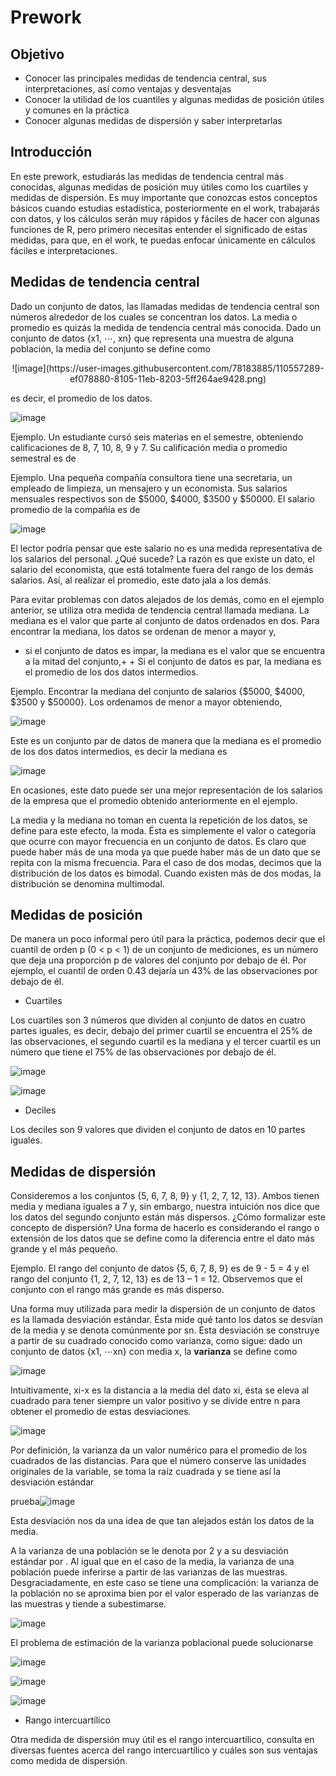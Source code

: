 # Prework

## Objetivo

- Conocer las principales medidas de tendencia central, sus interpretaciones, así como ventajas y desventajas
- Conocer la utilidad de los cuantiles y algunas medidas de posición útiles y comunes en la práctica
- Conocer algunas medidas de dispersión y saber interpretarlas

## Introducción

En este prework, estudiarás las medidas de tendencia central más conocidas, algunas medidas de posición muy útiles como los cuartiles y medidas de dispersión. Es muy importante que conozcas estos conceptos básicos cuando estudias estadística, posteriormente en el work, trabajarás con datos, y los cálculos serán muy rápidos y fáciles de hacer con algunas funciones de R, pero primero necesitas entender el significado de estas medidas, para que, en el work, te puedas enfocar únicamente en cálculos fáciles e interpretaciones.

## Medidas de tendencia central
Dado un conjunto de datos, las llamadas medidas de tendencia central son números alrededor de los cuales se concentran los datos. La media o promedio es quizás la medida de tendencia central más conocida. Dado un conjunto de datos {x1, ⋯, xn} que representa una muestra de alguna población, la media del conjunto se define como

<p align="center">
![image](https://user-images.githubusercontent.com/78183885/110557289-ef078880-8105-11eb-8203-5ff264ae9428.png)
</p>

es decir, el promedio de los datos.

![image](https://user-images.githubusercontent.com/78183885/110557325-fcbd0e00-8105-11eb-935c-0b086d5cd0f6.png)

Ejemplo. Un estudiante cursó seis materias en el semestre, obteniendo calificaciones de 8, 7, 10, 8, 9 y 7. Su calificación media o promedio semestral es de

Ejemplo. Una pequeña compañía consultora tiene una secretaria, un empleado de limpieza, un mensajero y un economista. Sus salarios mensuales respectivos son de $5000, $4000, $3500 y $50000. El salario promedio de la compañía es de

![image](https://user-images.githubusercontent.com/78183885/110557334-02b2ef00-8106-11eb-81f7-23146803a613.png)

El lector podría pensar que este salario no es una medida representativa de los salarios del personal. ¿Qué sucede? La razón es que existe un dato, el salario del economista, que está totalmente fuera del rango de los demás salarios. Así, al realizar el promedio, este dato jala a los demás.

Para evitar problemas con datos alejados de los demás, como en el ejemplo anterior, se utiliza otra medida de tendencia central llamada mediana. La mediana es el valor que parte al conjunto de datos ordenados en dos. Para encontrar la mediana, los datos se ordenan de menor a mayor y,

- si el conjunto de datos es impar, la mediana es el valor que se encuentra a la mitad del conjunto,+ + Si el conjunto de datos es par, la mediana es el promedio de los dos datos intermedios.

Ejemplo. Encontrar la mediana del conjunto de salarios {$5000, $4000, $3500 y $50000}. Los ordenamos de menor a mayor obteniendo,

![image](https://user-images.githubusercontent.com/78183885/110557348-08a8d000-8106-11eb-991e-fc8657a4f9cf.png)

Este es un conjunto par de datos de manera que la mediana es el promedio de los dos datos intermedios, es decir la mediana es

![image](https://user-images.githubusercontent.com/78183885/110557356-0d6d8400-8106-11eb-9454-a264c1185791.png)

En ocasiones, este dato puede ser una mejor representación de los salarios de la empresa que el promedio obtenido anteriormente en el ejemplo.

La media y la mediana no toman en cuenta la repetición de los datos, se define para este efecto, la moda. Ésta es simplemente el valor o categoría que ocurre con mayor frecuencia en un conjunto de datos. Es claro que puede haber más de una moda ya que puede haber más de un dato que se repita con la misma frecuencia. Para el caso de dos modas, decimos que la distribución de los datos es bimodal. Cuando existen más de dos modas, la distribución se denomina multimodal.

## Medidas de posición

De manera un poco informal pero útil para la práctica, podemos decir que el cuantil de orden p (0 < p < 1) de un conjunto de mediciones, es un número que deja una proporción p de valores del conjunto por debajo de él. Por ejemplo, el cuantil de orden 0.43 dejaría un 43% de las observaciones por debajo de él.

- Cuartiles

Los cuartiles son 3 números que dividen al conjunto de datos en cuatro partes iguales, es decir, debajo del primer cuartil se encuentra el 25% de las observaciones, el segundo cuartil es la mediana y el tercer cuartil es un número que tiene el 75% de las observaciones por debajo de él.

![image](https://user-images.githubusercontent.com/78183885/110558342-efa11e80-8107-11eb-8235-fccd69ac4b1d.png)

![image](https://user-images.githubusercontent.com/78183885/110558384-05164880-8108-11eb-8e9e-5eff87d718f0.png)

- Deciles

Los deciles son 9 valores que dividen el conjunto de datos en 10 partes iguales.


## Medidas de dispersión

Consideremos a los conjuntos {5, 6, 7, 8, 9} y {1, 2, 7, 12, 13}. Ambos tienen media y mediana iguales a 7 y, sin embargo, nuestra intuición nos dice que los datos del segundo conjunto están más dispersos. ¿Cómo formalizar este concepto de dispersión? Una forma de hacerlo es considerando el rango o extensión de los datos que se define como la diferencia entre el dato más grande y el más pequeño.

Ejemplo. El rango del conjunto de datos {5, 6, 7, 8, 9} es de 9 - 5 = 4 y el rango del conjunto {1, 2, 7, 12, 13} es de 13 – 1 = 12. Observemos que el conjunto con el rango más grande es más disperso.

Una forma muy utilizada para medir la dispersión de un conjunto de datos es la llamada desviación estándar. Ésta mide qué tanto los datos se desvían de la media y se denota comúnmente por sn. Esta desviación se construye a partir de su cuadrado conocido como varianza, como sigue: dado un conjunto de datos {x1, ⋯xn} con media x, la **varianza** se define como

![image](https://user-images.githubusercontent.com/78183885/110558426-1c553600-8108-11eb-9306-610707ee21c7.png)

Intuitivamente, xi-x es la distancia a la media del dato xi, ésta se eleva al cuadrado para tener siempre un valor positivo y se divide entre n para obtener el promedio de estas desviaciones.

![image](https://user-images.githubusercontent.com/78183885/110558435-224b1700-8108-11eb-85aa-19674dfe8bfa.png)

Por definición, la varianza da un valor numérico para el promedio de los cuadrados de las distancias. Para que el número conserve las unidades originales de la variable, se toma la raíz cuadrada y se tiene así la desviación estándar

prueba![image](https://user-images.githubusercontent.com/78183885/110558459-28d98e80-8108-11eb-97c0-e7945fe4c406.png)

Esta desviación nos da una idea de que tan alejados están los datos de la media.

A la varianza de una población se le denota por 2 y a su desviación estándar por . Al igual que en el caso de la media, la varianza de una población puede inferirse a partir de las varianzas de las muestras. Desgraciadamente, en este caso se tiene una complicación: la varianza de la población no se aproxima bien por el valor esperado de las varianzas de las muestras y tiende a subestimarse.

![image](https://user-images.githubusercontent.com/78183885/110558474-3131c980-8108-11eb-90ca-b34656b9408d.png)

El problema de estimación de la varianza poblacional puede solucionarse

![image](https://user-images.githubusercontent.com/78183885/110558481-355de700-8108-11eb-8861-8da719960c7c.png)

![image](https://user-images.githubusercontent.com/78183885/110558488-38f16e00-8108-11eb-974b-059415e2f420.png)

![image](https://user-images.githubusercontent.com/78183885/110558501-3d1d8b80-8108-11eb-93af-3028bdc81654.png)

- Rango intercuartílico

 Otra medida de dispersión muy útil es el rango intercuartílico, consulta en diversas fuentes acerca del rango intercuartílico y cuáles son sus ventajas como medida de dispersión.
